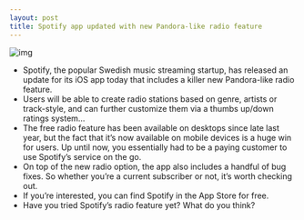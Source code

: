 ```yaml
---
layout: post
title: Spotify app updated with new Pandora-like radio feature
---
```

![img](http://media.idownloadblog.com/wp-content/uploads/2012/06/spotify-screen-shot.jpg)
* Spotify, the popular Swedish music streaming startup, has released an update for its iOS app today that includes a killer new Pandora-like radio feature.
* Users will be able to create radio stations based on genre, artists or track-style, and can further customize them via a thumbs up/down ratings system…
* The free radio feature has been available on desktops since late last year, but the fact that it’s now available on mobile devices is a huge win for users. Up until now, you essentially had to be a paying customer to use Spotify’s service on the go.
* On top of the new radio option, the app also includes a handful of bug fixes. So whether you’re a current subscriber or not, it’s worth checking out.
* If you’re interested, you can find Spotify in the App Store for free.
* Have you tried Spotify’s radio feature yet? What do you think?

